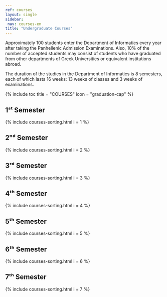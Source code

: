```yaml
---
ref: courses
layout: single
sidebar:
 nav: courses-en
title: "Undergraduate Courses"
---
```


Approximately 100 students enter the Department of Informatics every year after taking the Panhellenic Admission Examinations. Also, 10% of the number of accepted students may consist of students who have graduated from other departments of Greek Universities or equivalent institutions abroad.

The duration of the studies in the Department of Informatics is 8 semesters, each of which lasts 16 weeks: 13 weeks of classes and 3 weeks of examinations.

{% include toc title = "COURSES" icon = "graduation-cap" %}

## 1ˢᵗ Semester

  {% include courses-sorting.html i = 1 %}

## 2ⁿᵈ Semester

  {% include courses-sorting.html i = 2 %}

## 3ʳᵈ Semester

  {% include courses-sorting.html i = 3 %}

## 4ᵗʰ Semester

  {% include courses-sorting.html i = 4 %}

## 5ᵗʰ Semester

  {% include courses-sorting.html i = 5 %}

## 6ᵗʰ Semester

  {% include courses-sorting.html i = 6 %}

## 7ᵗʰ Semester

  {% include courses-sorting.html i = 7 %}
